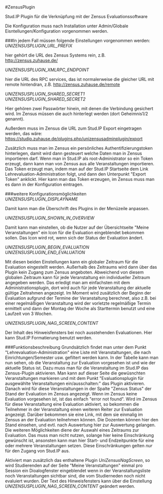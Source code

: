 #ZensusPlugin

Stud.IP Plugin für die Verknüpfung mit der Zensus Evaluationssoftware

Die Konfiguration muss nach Installation unter Admin/Globale Eisntellungen/Konfiguration vorgenommen werden.

###In jedem Fall müssen folgende Einstellungen vorgenommen werden:
*UNIZENSUSPLUGIN_URL_PREFIX*

hier gehört die URL des Zensus Systems rein, z.B. http://zensus.zuhause.de/

*UNIZENSUSPLUGIN_XMLRPC_ENDPOINT*

hier die URL des RPC services, das ist normalerweise die gleicher URL
mit remote hintendran, z.B. http://zensus.zuhause.de/remote

*UNIZENSUSPLUGIN_SHARED_SECRET1*
*UNIZENSUSPLUGIN_SHARED_SECRET2*

Hier gehören zwei Passwörter hinein, mit denen die Verbindung gesichert
wird. Im Zensus müssen die auch hinterlegt werden (dort Geheimnis1/2 genannt).

Außerdem muss im Zensus die URL zum Stud.IP
Export eingetragen werden, das wäre:
https://studip.zuhause.de/plugins.php/unizensusadminplugin/export

Zusätzlich muss man im Zensus ein persönliches Authentifizierungstoken hinterlegen, damit wird dann gesteuert welche Daten man in Zensus importieren darf. Wenn man in Stud.IP als root-Administrator so ein Token erzeugt, dann kann man von Zensus aus alle Veranstaltungen
importieren. Das Token erzeugt man, indem man auf der Stud.IP Startseite dem Link Lehrevaluation-Administration folgt, und dann den Unterpunkt "Export Token" anklickt. Hier kann man das Token erzeugen, im Zensus muss man es dann in der Konfiguration eintragen.

###weitere Konfigurationsmöglichkeiten
*UNIZENSUSPLUGIN_DISPLAYNAME*

Damit kann man die Überschrift des Plugins in der Menüzeile anpassen.

*UNIZENSUSPLUGIN_SHOWN_IN_OVERVIEW*

Damit kann man einstellen, ob die Nutzer auf der Übersichtseite "Meine Veranstaltungen" ein Icon für die Evaluation eingeblendet bekommen sollen. Das Icon wird rot, wenn sich der Status der Evaluation ändert.

*UNIZENSUSPLUGIN_BEGIN_EVALUATION*
*UNIZENSUSPLUGIN_END_EVALUATION*

Mit diesen beiden Einstellungen kann ein globaler Zeitraum für die Evaluation eingestellt werden. Außerhalb des Zeitraums wird dann über das Plugin kein Zugang zum Zensus angeboten. Abweichend von diesem globalen Zeitraum kann für jede Veranstaltung ein individueller Zeitraum angegeben werden. Das erledigt man am einfachsten mit dem Administrationsplugin, dort wird auch für jede Veranstaltung der aktuelle gültige Zeitrahmen angezeigt. Im Moment wird zusätzlich der Beginn der Evaluation aufgrund der Termine der Veranstaltung berechnet, also z.B. bei einer regelmäßigen Veranstaltung wird der vorletzte regelmäßige Termin ermittelt und dann der Montag der Woche als Starttermin benutzt und eine  Laufzeit von 3 Wochen.

*UNIZENSUSPLUGIN_NAG_SCREEN_CONTENT*

Der Inhalt des Hinweisfensters bei noch ausstehenden Evaluationen. Hier kann Stud.IP Formatierung benutzt werden.

###Funktionsbeschreibung
Grundsätzlich findet man unter dem Punkt "Lehrevaluation-Administration" eine Liste mit Veranstaltungen, die nach Einrichtungen/Semester usw. gefiltert werden kann. In der Tabelle kann man nun sehen, ob die Veranstaltung zur Evaluation vorgesehen ist und wie der aktuelle Status ist. Dazu muss man für die Veranstaltung im Stud.IP das Zensus-Plugin aktivieren. Man kann auf dieser Seite die gewüsnchten Veranstaltungen markieren und mit dem Punkt "Evaluationsplugin für ausgewählte Veranstaltungen ein/ausschalten:" das Plugin aktivieren. Danach wird für diese Veranstaltungen in der Spalte "Zensus Status" der Stand der Evaluation im Zensus angezeigt. Wenn im Zensus keine Evaluation vorgesehen ist, ist das einfach "error not found".
Wird im Zensus für diese Veranstaltung eine Evaluation aktiviert, so bekommen die Teilnehmer in der Veranstaltung einen weiteren Reiter zur Evaluation angezeigt. Darüber bekommen sie eine Link, mit dem sie einmalig im Zensus an der Evaluation teilnehmen können. Die Dozenten können hier den Stand einsehen, und evtl. nach Auswertung hier zur Auswertung gelangen.
Die weiteren Möglichkeiten diene der Auswahl eines Zeitraums zur Evaluation. Das muss man nicht nutzen, solange hier keine Einschränkung gewünscht ist, ansonsten kann man hier Start- und Endzeitpunkte für eine oder mehrere Veranstaltungen setzen. Diese Einschränkungen gelten _nur_ für den Zugang von Stud.IP aus.

Aktiviert man zusätzlich das enthaltene Plugin *UniZensusNagScreen*, so wird Studierenden auf der Seite "Meine Veranstaltungen" einmal pro Session ein Dioalogfenster eingeblendet wenn in der Veranstaltungsliste noch Veranstaltungen sichtbar sind, die vom Studierneden noch nicht evaluiert wurden. Der Text des Hinweisfensters kann über die Einstellung *UNIZENSUSPLUGIN_NAG_SCREEN_CONTENT* geändert werden.

